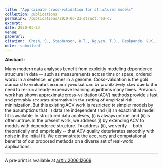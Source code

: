 ```yaml
---
title: "Approximate cross-validation for structured models"
collection: publications
permalink: /publications/2020-06-23-structured-cv
excerpt: 
date: 2020-06-23
venue:
paperurl: 
citation: 'Ghosh, S., Stephenson, W.T., Nguyen, T.D., Deshpande, S.K., and Broderick T. (2020). &quot;Approximate cross-validiation for structured models.&quot'
note: 'submitted'
---
```


<b> Abstract </b>:

Many modern data analyses benefit from explicitly modeling dependence structure in data -- such as measurements across time or space, ordered words in a sentence, or genes in a genome. 
Cross-validation is the gold standard to evaluate these analyses but can be prohibitively slow due to the need to re-run already-expensive learning algorithms many times. 
Previous work has shown approximate cross-validation (ACV) methods provide a fast and provably accurate alternative in the setting of empirical risk minimization. 
But this existing ACV work is restricted to simpler models by the assumptions that (i) data are independent and (ii) an exact initial model fit is available. 
In structured data analyses, (i) is always untrue, and (ii) is often untrue. 
In the present work, we address (i) by extending ACV to models with dependence structure. 
To address (ii), we verify -- both theoretically and empirically -- that ACV quality deteriorates smoothly with noise in the initial fit. 
We demonstrate the accuracy and computational benefits of our proposed methods on a diverse set of real-world applications.

---

A pre-print is available at [arXiv:2006.12669](https://arxiv.org/abs/2006.12669v1).


